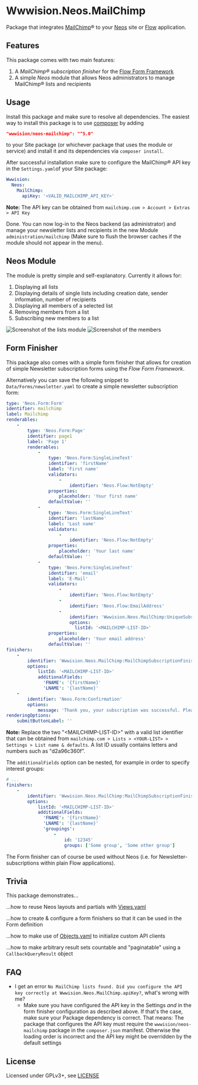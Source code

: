 Wwwision.Neos.MailChimp
=======================

Package that integrates [MailChimp](http://mailchimp.com/)® to your [Neos](https://www.neos.io) site or [Flow](https://flow.neos.io) application.

Features
--------

This package comes with two main features:

1. A *MailChimp® subscription finisher* for the [Flow Form Framework](https://flow-form-framework.readthedocs.io/en/stable/)
2. A simple *Neos* module that allows Neos administrators to manage MailChimp® lists and recipients

Usage
-----

Install this package and make sure to resolve all dependencies.
The easiest way to install this package is to use [composer](https://getcomposer.org/) by adding
```json
"wwwision/neos-mailchimp": "^5.0"
```
to your Site package (or whichever package that uses the module or service) and install it and its dependencies via `composer install`.

After successful installation make sure to configure the MailChimp® API key in the `Settings.yaml`of your Site package:

```yaml
Wwwision:
  Neos:
    MailChimp:
      apiKey: '<VALID_MAILCHIMP_API_KEY>'
```

**Note:** The API key can be obtained from `mailchimp.com > Account > Extras > API Key`

Done. You can now log-in to the Neos backend (as administrator) and manage your newsletter lists and recipients in the new Module `administration/mailchimp` (Make sure to flush the browser caches if the module should not appear in the menu).

Neos Module
-----------

The module is pretty simple and self-explanatory. Currently it allows for:

1. Displaying all lists
2. Displaying details of single lists including creation date, sender information, number of recipients
3. Displaying all members of a selected list
4. Removing members from a list
5. Subscribing new members to a list

![Screenshot of the lists module](/Module_Lists.png "Neos module for managing MailChimp® lists")
![Screenshot of the members](/Module_Members.png "Neos module for managing MailChimp® members")

Form Finisher
-------------

This package also comes with a simple form finisher that allows for creation of simple Newsletter subscription forms using the *Flow Form Framework*.

Alternatively you can save the following snippet to `Data/Forms/newsletter.yaml` to create a simple newsletter subscription form:

```yaml
type: 'Neos.Form:Form'
identifier: mailchimp
label: Mailchimp
renderables:
    -
        type: 'Neos.Form:Page'
        identifier: page1
        label: 'Page 1'
        renderables:
            -
                type: 'Neos.Form:SingleLineText'
                identifier: 'firstName'
                label: 'First name'
                validators:
                    -
                        identifier: 'Neos.Flow:NotEmpty'
                properties:
                    placeholder: 'Your first name'
                defaultValue: ''
            -
                type: 'Neos.Form:SingleLineText'
                identifier: 'lastName'
                label: 'Last name'
                validators:
                    -
                        identifier: 'Neos.Flow:NotEmpty'
                properties:
                    placeholder: 'Your last name'
                defaultValue: ''
            -
                type: 'Neos.Form:SingleLineText'
                identifier: 'email'
                label: 'E-Mail'
                validators:
                    -
                        identifier: 'Neos.Flow:NotEmpty'
                    -
                        identifier: 'Neos.Flow:EmailAddress'
                    -
                        identifier: 'Wwwision.Neos.MailChimp:UniqueSubscription'
                        options:
                          listId: '<MAILCHIMP-LIST-ID>'
                properties:
                    placeholder: 'Your email address'
                defaultValue: ''
finishers:
    -
        identifier: 'Wwwision.Neos.MailChimp:MailChimpSubscriptionFinisher'
        options:
            listId: '<MAILCHIMP-LIST-ID>'
            additionalFields:
              'FNAME': '{firstName}'
              'LNAME': '{lastName}'
    -
        identifier: 'Neos.Form:Confirmation'
        options:
            message: 'Thank you, your subscription was successful. Please check your email.'
renderingOptions:
    submitButtonLabel: ''
```

**Note:** Replace the two "\<MAILCHIMP-LIST-ID\>" with a valid list identifier that can be obtained from `mailchimp.com > Lists > <YOUR-LIST> > Settings > List name & defaults`. A list ID usually contains letters and numbers such as "d2a96c360f".


The `additionalFields` option can be nested, for example in order to specify interest groups:

```yaml
# ...
finishers:
    -
        identifier: 'Wwwision.Neos.MailChimp:MailChimpSubscriptionFinisher'
        options:
            listId: '<MAILCHIMP-LIST-ID>'
            additionalFields:
              'FNAME': '{firstName}'
              'LNAME': '{lastName}'
              'groupings':
                  -
                      id: '12345'
                      groups: ['Some group', 'Some other group']
```

The Form finisher can of course be used without Neos (i.e. for Newsletter-subscriptions within plain Flow applications).

Trivia
------

This package demonstrates...

...how to reuse Neos layouts and partials with [Views.yaml](http://flowframework.readthedocs.io/en/stable/TheDefinitiveGuide/PartIII/ModelViewController.html#configuring-views-through-views-yaml)

...how to create & configure a form finishers so that it can be used in the Form definition

...how to make use of [Objects.yaml](http://flowframework.readthedocs.io/en/stable/TheDefinitiveGuide/PartIII/ObjectManagement.html#configuring-objects) to initialize custom API clients

...how to make arbitrary result sets countable and "paginatable" using a `CallbackQueryResult` object

FAQ
---

* I get an error `No MailChimp lists found. Did you configure the API key correctly at Wwwision.Neos.MailChimp.apiKey?`, what's wrong with me?
  * Make sure you have configured the API key in the Settings _and_ in the form finisher configuration as described above. If that's the case, make sure your Package dependency is correct. That means: The package that configures the API key must require the `wwwision/neos-mailchimp` package in the `composer.json` manifest. Otherwise the loading order is incorrect and the API key might be overridden by the default settings

License
-------

Licensed under GPLv3+, see [LICENSE](LICENSE)

